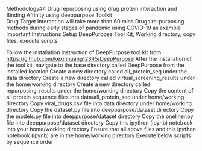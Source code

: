 Methodology#4 Drug repurposing using drug protein interaction and Binding Affinity using deeppurpose Toolkit <br>
Drug Target Interaction will take more than 60 mins
Drugs re-purposing methods during early stages of pandemic using COVID-19 as example Important Instructions Setup DeepPurpose Tool Kit, Working directory, copy files, execute scripts

Follow the installation instruction of DeepPurpose tool kit from https://github.com/kexinhuang12345/DeepPurpose 
After the installation of the tool kit, navigate to the base directory called DeepPurpose from the installed location 
Create a new directory called all_protein_seq under the data directory 
Create a new directory called virtual_screening_results under the home/working directory 
Create a new directory called repurposing_results under the home/working directory 
Copy the content of all protein sequence files into data/all_protein_seq under home/working directory 
Copy viral_drugs.csv file into data directory under home/working directory 
Copy the dataset.py file into deeppurpose/dataset directory 
Copy the models.py file into deeppurpose/dataset directory 
Copy the oneliner.py file into deeppurpose/dataset directory 
Copy this ipython (ipynb) notebook into your home/working directory 
Ensure that all above files and this ipython notebook (ipynb) are in the home/working directory 
Execute below scripts by sequence order 
